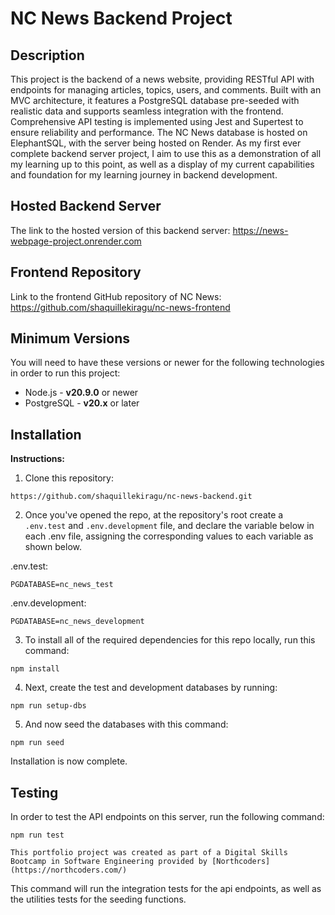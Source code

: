# NC News Backend Project

## Description

This project is the backend of a news website, providing RESTful API with endpoints for managing articles, topics, users, and comments. Built with an MVC architecture, it features a PostgreSQL database pre-seeded with realistic data and supports seamless integration with the frontend. Comprehensive API testing is implemented using Jest and Supertest to ensure reliability and performance. The NC News database is hosted on ElephantSQL, with the server being hosted on Render. As my first ever complete backend server project, I aim to use this as a demonstration of all my learning up to this point, as well as a display of my current capabilities and foundation for my learning journey in backend development.

## Hosted Backend Server

The link to the hosted version of this backend server: https://news-webpage-project.onrender.com

## Frontend Repository

Link to the frontend GitHub repository of NC News: https://github.com/shaquillekiragu/nc-news-frontend

## Minimum Versions

You will need to have these versions or newer for the following technologies in order to run this project:

- Node.js - **v20.9.0** or newer
- PostgreSQL - **v20.x** or later

## Installation

**Instructions:**

1. Clone this repository:

```
https://github.com/shaquillekiragu/nc-news-backend.git
```

2. Once you've opened the repo, at the repository's root create a `.env.test` and `.env.development` file, and declare the variable below in each .env file, assigning the corresponding values to each variable as shown below.

.env.test:

```
PGDATABASE=nc_news_test
```

.env.development:

```
PGDATABASE=nc_news_development
```

3. To install all of the required dependencies for this repo locally, run this command:

```
npm install
```

4. Next, create the test and development databases by running:

```
npm run setup-dbs
```

5. And now seed the databases with this command:

```
npm run seed
```

Installation is now complete.

## Testing

In order to test the API endpoints on this server, run the following command:

```
npm run test

This portfolio project was created as part of a Digital Skills Bootcamp in Software Engineering provided by [Northcoders](https://northcoders.com/)
```

This command will run the integration tests for the api endpoints, as well as the utilities tests for the seeding functions.
